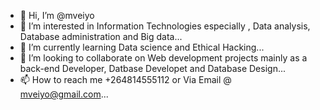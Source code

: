 - 👋 Hi, I’m @mveiyo
- 👀 I’m interested in Information Technologies especially , Data analysis, Database administration and Big data...
- 🌱 I’m currently learning Data science and Ethical Hacking...
- 💞️ I’m looking to collaborate on Web development projects mainly as a back-end Developer, Datbase Developet and Database Design...
- 📫 How to reach me +264814555112 or Via Email @ mveiyo@gmail.com...

<!---
mveiyo/mveiyo is a ✨ special ✨ repository because its `README.md` (this file) appears on your GitHub profile.
You can click the Preview link to take a look at your changes.
--->
